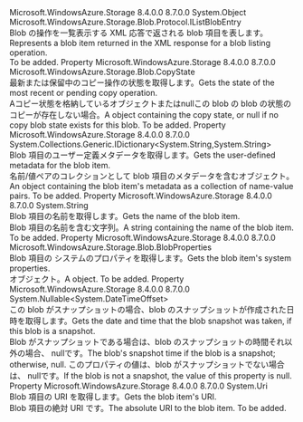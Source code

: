 <Type Name="ListBlobEntry" FullName="Microsoft.WindowsAzure.Storage.Blob.Protocol.ListBlobEntry">
  <TypeSignature Language="C#" Value="public sealed class ListBlobEntry : Microsoft.WindowsAzure.Storage.Blob.Protocol.IListBlobEntry" />
  <TypeSignature Language="ILAsm" Value=".class public auto ansi sealed beforefieldinit ListBlobEntry extends System.Object implements class Microsoft.WindowsAzure.Storage.Blob.Protocol.IListBlobEntry" />
  <TypeSignature Language="DocId" Value="T:Microsoft.WindowsAzure.Storage.Blob.Protocol.ListBlobEntry" />
  <TypeSignature Language="VB.NET" Value="Public NotInheritable Class ListBlobEntry&#xA;Implements IListBlobEntry" />
  <TypeSignature Language="F#" Value="type ListBlobEntry = class&#xA;    interface IListBlobEntry" />
  <AssemblyInfo>
    <AssemblyName>Microsoft.WindowsAzure.Storage</AssemblyName>
    <AssemblyVersion>8.4.0.0</AssemblyVersion>
    <AssemblyVersion>8.7.0.0</AssemblyVersion>
  </AssemblyInfo>
  <Base>
    <BaseTypeName>System.Object</BaseTypeName>
  </Base>
  <Interfaces>
    <Interface>
      <InterfaceName>Microsoft.WindowsAzure.Storage.Blob.Protocol.IListBlobEntry</InterfaceName>
    </Interface>
  </Interfaces>
  <Docs>
    <summary>
            <span data-ttu-id="219a0-101">Blob の操作を一覧表示する XML 応答で返される blob 項目を表します。</span><span class="sxs-lookup"><span data-stu-id="219a0-101">Represents a blob item returned in the XML response for a blob listing operation.</span></span>
            </summary>
    <remarks>To be added.</remarks>
  </Docs>
  <Members>
    <Member MemberName="CopyState">
      <MemberSignature Language="C#" Value="public Microsoft.WindowsAzure.Storage.Blob.CopyState CopyState { get; }" />
      <MemberSignature Language="ILAsm" Value=".property instance class Microsoft.WindowsAzure.Storage.Blob.CopyState CopyState" />
      <MemberSignature Language="DocId" Value="P:Microsoft.WindowsAzure.Storage.Blob.Protocol.ListBlobEntry.CopyState" />
      <MemberSignature Language="VB.NET" Value="Public ReadOnly Property CopyState As CopyState" />
      <MemberSignature Language="F#" Value="member this.CopyState : Microsoft.WindowsAzure.Storage.Blob.CopyState" Usage="Microsoft.WindowsAzure.Storage.Blob.Protocol.ListBlobEntry.CopyState" />
      <MemberType>Property</MemberType>
      <AssemblyInfo>
        <AssemblyName>Microsoft.WindowsAzure.Storage</AssemblyName>
        <AssemblyVersion>8.4.0.0</AssemblyVersion>
        <AssemblyVersion>8.7.0.0</AssemblyVersion>
      </AssemblyInfo>
      <ReturnValue>
        <ReturnType>Microsoft.WindowsAzure.Storage.Blob.CopyState</ReturnType>
      </ReturnValue>
      <Docs>
        <summary>
            <span data-ttu-id="219a0-102">最新または保留中のコピー操作の状態を取得します。</span><span class="sxs-lookup"><span data-stu-id="219a0-102">Gets the state of the most recent or pending copy operation.</span></span>
            </summary>
        <value><span data-ttu-id="219a0-103">A<see cref="P:Microsoft.WindowsAzure.Storage.Blob.Protocol.ListBlobEntry.CopyState" />コピー状態を格納しているオブジェクトまたは<c>null</c>この blob の blob の状態のコピーが存在しない場合。</span><span class="sxs-lookup"><span data-stu-id="219a0-103">A <see cref="P:Microsoft.WindowsAzure.Storage.Blob.Protocol.ListBlobEntry.CopyState" /> object containing the copy state, or <c>null</c> if no copy blob state exists for this blob.</span></span></value>
        <remarks>To be added.</remarks>
      </Docs>
    </Member>
    <Member MemberName="Metadata">
      <MemberSignature Language="C#" Value="public System.Collections.Generic.IDictionary&lt;string,string&gt; Metadata { get; }" />
      <MemberSignature Language="ILAsm" Value=".property instance class System.Collections.Generic.IDictionary`2&lt;string, string&gt; Metadata" />
      <MemberSignature Language="DocId" Value="P:Microsoft.WindowsAzure.Storage.Blob.Protocol.ListBlobEntry.Metadata" />
      <MemberSignature Language="VB.NET" Value="Public ReadOnly Property Metadata As IDictionary(Of String, String)" />
      <MemberSignature Language="F#" Value="member this.Metadata : System.Collections.Generic.IDictionary&lt;string, string&gt;" Usage="Microsoft.WindowsAzure.Storage.Blob.Protocol.ListBlobEntry.Metadata" />
      <MemberType>Property</MemberType>
      <AssemblyInfo>
        <AssemblyName>Microsoft.WindowsAzure.Storage</AssemblyName>
        <AssemblyVersion>8.4.0.0</AssemblyVersion>
        <AssemblyVersion>8.7.0.0</AssemblyVersion>
      </AssemblyInfo>
      <ReturnValue>
        <ReturnType>System.Collections.Generic.IDictionary&lt;System.String,System.String&gt;</ReturnType>
      </ReturnValue>
      <Docs>
        <summary>
            <span data-ttu-id="219a0-104">Blob 項目のユーザー定義メタデータを取得します。</span><span class="sxs-lookup"><span data-stu-id="219a0-104">Gets the user-defined metadata for the blob item.</span></span>
            </summary>
        <value><span data-ttu-id="219a0-105"><see cref="T:System.Collections.Generic.IDictionary`2" />名前/値ペアのコレクションとして blob 項目のメタデータを含むオブジェクト。</span><span class="sxs-lookup"><span data-stu-id="219a0-105">An <see cref="T:System.Collections.Generic.IDictionary`2" /> object containing the blob item's metadata as a collection of name-value pairs.</span></span></value>
        <remarks>To be added.</remarks>
      </Docs>
    </Member>
    <Member MemberName="Name">
      <MemberSignature Language="C#" Value="public string Name { get; }" />
      <MemberSignature Language="ILAsm" Value=".property instance string Name" />
      <MemberSignature Language="DocId" Value="P:Microsoft.WindowsAzure.Storage.Blob.Protocol.ListBlobEntry.Name" />
      <MemberSignature Language="VB.NET" Value="Public ReadOnly Property Name As String" />
      <MemberSignature Language="F#" Value="member this.Name : string" Usage="Microsoft.WindowsAzure.Storage.Blob.Protocol.ListBlobEntry.Name" />
      <MemberType>Property</MemberType>
      <AssemblyInfo>
        <AssemblyName>Microsoft.WindowsAzure.Storage</AssemblyName>
        <AssemblyVersion>8.4.0.0</AssemblyVersion>
        <AssemblyVersion>8.7.0.0</AssemblyVersion>
      </AssemblyInfo>
      <ReturnValue>
        <ReturnType>System.String</ReturnType>
      </ReturnValue>
      <Docs>
        <summary>
            <span data-ttu-id="219a0-106">Blob 項目の名前を取得します。</span><span class="sxs-lookup"><span data-stu-id="219a0-106">Gets the name of the blob item.</span></span>
            </summary>
        <value><span data-ttu-id="219a0-107">Blob 項目の名前を含む文字列。</span><span class="sxs-lookup"><span data-stu-id="219a0-107">A string containing the name of the blob item.</span></span></value>
        <remarks>To be added.</remarks>
      </Docs>
    </Member>
    <Member MemberName="Properties">
      <MemberSignature Language="C#" Value="public Microsoft.WindowsAzure.Storage.Blob.BlobProperties Properties { get; }" />
      <MemberSignature Language="ILAsm" Value=".property instance class Microsoft.WindowsAzure.Storage.Blob.BlobProperties Properties" />
      <MemberSignature Language="DocId" Value="P:Microsoft.WindowsAzure.Storage.Blob.Protocol.ListBlobEntry.Properties" />
      <MemberSignature Language="VB.NET" Value="Public ReadOnly Property Properties As BlobProperties" />
      <MemberSignature Language="F#" Value="member this.Properties : Microsoft.WindowsAzure.Storage.Blob.BlobProperties" Usage="Microsoft.WindowsAzure.Storage.Blob.Protocol.ListBlobEntry.Properties" />
      <MemberType>Property</MemberType>
      <AssemblyInfo>
        <AssemblyName>Microsoft.WindowsAzure.Storage</AssemblyName>
        <AssemblyVersion>8.4.0.0</AssemblyVersion>
        <AssemblyVersion>8.7.0.0</AssemblyVersion>
      </AssemblyInfo>
      <ReturnValue>
        <ReturnType>Microsoft.WindowsAzure.Storage.Blob.BlobProperties</ReturnType>
      </ReturnValue>
      <Docs>
        <summary>
            <span data-ttu-id="219a0-108">Blob 項目の システムのプロパティを取得します。</span><span class="sxs-lookup"><span data-stu-id="219a0-108">Gets the blob item's system properties.</span></span>
            </summary>
        <value><span data-ttu-id="219a0-109"><see cref="T:Microsoft.WindowsAzure.Storage.Blob.BlobProperties" /> オブジェクト。</span><span class="sxs-lookup"><span data-stu-id="219a0-109">A <see cref="T:Microsoft.WindowsAzure.Storage.Blob.BlobProperties" /> object.</span></span></value>
        <remarks>To be added.</remarks>
      </Docs>
    </Member>
    <Member MemberName="SnapshotTime">
      <MemberSignature Language="C#" Value="public Nullable&lt;DateTimeOffset&gt; SnapshotTime { get; }" />
      <MemberSignature Language="ILAsm" Value=".property instance valuetype System.Nullable`1&lt;valuetype System.DateTimeOffset&gt; SnapshotTime" />
      <MemberSignature Language="DocId" Value="P:Microsoft.WindowsAzure.Storage.Blob.Protocol.ListBlobEntry.SnapshotTime" />
      <MemberSignature Language="VB.NET" Value="Public ReadOnly Property SnapshotTime As Nullable(Of DateTimeOffset)" />
      <MemberSignature Language="F#" Value="member this.SnapshotTime : Nullable&lt;DateTimeOffset&gt;" Usage="Microsoft.WindowsAzure.Storage.Blob.Protocol.ListBlobEntry.SnapshotTime" />
      <MemberType>Property</MemberType>
      <AssemblyInfo>
        <AssemblyName>Microsoft.WindowsAzure.Storage</AssemblyName>
        <AssemblyVersion>8.4.0.0</AssemblyVersion>
        <AssemblyVersion>8.7.0.0</AssemblyVersion>
      </AssemblyInfo>
      <ReturnValue>
        <ReturnType>System.Nullable&lt;System.DateTimeOffset&gt;</ReturnType>
      </ReturnValue>
      <Docs>
        <summary>
            <span data-ttu-id="219a0-110">この blob がスナップショットの場合、blob のスナップショットが作成された日時を取得します。</span><span class="sxs-lookup"><span data-stu-id="219a0-110">Gets the date and time that the blob snapshot was taken, if this blob is a snapshot.</span></span>
            </summary>
        <value><span data-ttu-id="219a0-111">Blob がスナップショットである場合は、blob のスナップショットの時間それ以外の場合、 <c>null</c>です。</span><span class="sxs-lookup"><span data-stu-id="219a0-111">The blob's snapshot time if the blob is a snapshot; otherwise, <c>null</c>.</span></span></value>
        <remarks>
            <span data-ttu-id="219a0-112">このプロパティの値は、blob がスナップショットでない場合は、 <c>null</c>です。</span><span class="sxs-lookup"><span data-stu-id="219a0-112">If the blob is not a snapshot, the value of this property is <c>null</c>.</span></span>
            </remarks>
      </Docs>
    </Member>
    <Member MemberName="Uri">
      <MemberSignature Language="C#" Value="public Uri Uri { get; }" />
      <MemberSignature Language="ILAsm" Value=".property instance class System.Uri Uri" />
      <MemberSignature Language="DocId" Value="P:Microsoft.WindowsAzure.Storage.Blob.Protocol.ListBlobEntry.Uri" />
      <MemberSignature Language="VB.NET" Value="Public ReadOnly Property Uri As Uri" />
      <MemberSignature Language="F#" Value="member this.Uri : Uri" Usage="Microsoft.WindowsAzure.Storage.Blob.Protocol.ListBlobEntry.Uri" />
      <MemberType>Property</MemberType>
      <AssemblyInfo>
        <AssemblyName>Microsoft.WindowsAzure.Storage</AssemblyName>
        <AssemblyVersion>8.4.0.0</AssemblyVersion>
        <AssemblyVersion>8.7.0.0</AssemblyVersion>
      </AssemblyInfo>
      <ReturnValue>
        <ReturnType>System.Uri</ReturnType>
      </ReturnValue>
      <Docs>
        <summary>
            <span data-ttu-id="219a0-113">Blob 項目の URI を取得します。</span><span class="sxs-lookup"><span data-stu-id="219a0-113">Gets the blob item's URI.</span></span>
            </summary>
        <value><span data-ttu-id="219a0-114">Blob 項目の絶対 URI です。</span><span class="sxs-lookup"><span data-stu-id="219a0-114">The absolute URI to the blob item.</span></span></value>
        <remarks>To be added.</remarks>
      </Docs>
    </Member>
  </Members>
</Type>